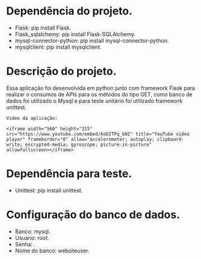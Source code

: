 <h1>Dependência do projeto.</h1>

<ul>
	<li>Flask: pip install Flask.</li>
	<li>Flask_sqlalchemy: pip install Flask-SQLAlchemy.</li>
	<li>mysql-connector-python: pip install mysql-connector-python.</li>
	<li>mysqlclient: pip install mysqlclient.</li>
</ul>
<h1>
	Descrição do projeto.
</h1>
<p>
	Essa aplicação foi desenvolvida em python junto com framework Flask para realizar o consumos de APIs
	para os métodos do tipo GET, como banco de dados foi utilizado o Mysql e para teste unitário foi utilizado
	framework unittest.

	Video da aplicação:
	
	<iframe width="560" height="315" src="https://www.youtube.com/embed/koDITPq_bNI" title="YouTube video player" frameborder="0" allow="accelerometer; autoplay; clipboard-write; encrypted-media; gyroscope; picture-in-picture" allowfullscreen></iframe>
</p>
<h1>
	Dependência para teste.
</h1>

<ul>
	<li>Unittest: pip install unittest.</li>
</ul>

<h1>Configuração do banco de dados.</h1>
<ul>
	<li>
		Banco: mysql.
	</li>
	<li>
		Usuario: root.
	</li>
	<li>	
		Senha: .
	</li>
	<li>
		Nome do banco: websiteuser.
	</li>
</ul>

